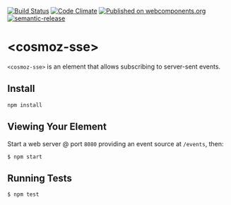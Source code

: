 [![Build Status](https://github.com/Neovici/cosmoz-sse/workflows/Github%20CI/badge.svg)](https://github.com/Neovici/cosmoz-sse/actions?workflow=Github+CI)
[![Code Climate](https://codeclimate.com/github/codeclimate/codeclimate/badges/gpa.svg)](https://codeclimate.com/github/Neovici/cosmoz-sse)
[![Published on webcomponents.org](https://img.shields.io/badge/webcomponents.org-published-blue.svg)](https://www.webcomponents.org/element/Neovici/cosmoz-sse)
[![semantic-release](https://img.shields.io/badge/%20%20%F0%9F%93%A6%F0%9F%9A%80-semantic--release-e10079.svg)](https://github.com/semantic-release/semantic-release)

# &lt;cosmoz-sse&gt;

`<cosmoz-sse>` is an element that allows subscribing to server-sent events.

## Install

`npm install`

## Viewing Your Element

Start a web server @ port `8080` providing an event source at `/events`, then:

```
$ npm start
```

## Running Tests

```
$ npm test
```